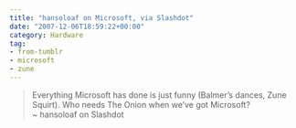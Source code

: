 ```yaml
---
title: "hansoloaf on Microsoft, via Slashdot"
date: "2007-12-06T18:59:22+00:00"
category: Hardware
tag:
- from-tumblr
- microsoft
- zune
---
```

> Everything Microsoft has done is just funny (Balmer’s dances, Zune Squirt). Who needs The Onion when we’ve got Microsoft?  
> ~ hansoloaf on Slashdot

